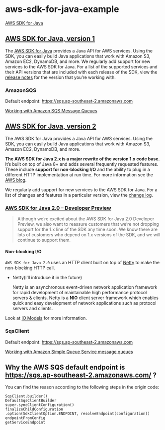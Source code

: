 # aws-sdk-for-java-example

[AWS SDK for Java](https://docs.aws.amazon.com/sdk-for-java/index.html)

## [AWS SDK for Java, version 1](https://docs.aws.amazon.com/sdk-for-java/v1/developer-guide/welcome.html)

The [AWS SDK for Java](https://aws.amazon.com/sdk-for-java/) provides a Java API for AWS services. Using the SDK, you can easily build Java applications that work with Amazon S3, Amazon EC2, DynamoDB, and more. We regularly add support for new services to the AWS SDK for Java. For a list of the supported services and their API versions that are included with each release of the SDK, view the [release notes](https://github.com/aws/aws-sdk-java#release-notes) for the version that you’re working with.

### AmazonSQS

Default endpoint: https://sqs.ap-southeast-2.amazonaws.com

[Working with Amazon SQS Message Queues](https://docs.aws.amazon.com/sdk-for-java/v1/developer-guide/examples-sqs-message-queues.html)

## [AWS SDK for Java, version 2](https://docs.aws.amazon.com/sdk-for-java/latest/developer-guide/home.html)

The AWS SDK for Java provides a Java API for AWS services. Using the SDK, you can easily build Java applications that work with Amazon S3, Amazon EC2, DynamoDB, and more.

**The AWS SDK for Java 2.x is a major rewrite of the version 1.x code base.** It’s built on top of Java 8+ and adds several frequently requested features. These include **support for non-blocking I/O** and the ability to plug in a different HTTP implementation at run time. For more information see the [AWS blog](https://aws.amazon.com/blogs/developer/aws-sdk-for-java-2-0-developer-preview/).

We regularly add support for new services to the AWS SDK for Java. For a list of changes and features in a particular version, view the [change log](https://github.com/aws/aws-sdk-java-v2/blob/master/CHANGELOG.md).

### [AWS SDK for Java 2.0 – Developer Preview](https://aws.amazon.com/blogs/developer/aws-sdk-for-java-2-0-developer-preview/)

> Although we’re excited about the AWS SDK for Java 2.0 Developer Preview, we also want to reassure customers that we’re not dropping support for the 1.x line of the SDK any time soon. We know there are lots of customers who depend on 1.x versions of the SDK, and we will continue to support them.

#### Non-blocking I/O

`AWS SDK for Java 2.0` uses an HTTP client built on top of [Netty](https://netty.io/) to make the non-blocking HTTP call.

- Netty(I'll introduce it in the future)

  Netty is an asynchronous event-driven network application framework for rapid development of maintainable high performance protocol servers & clients.
  Netty is a **NIO** client server framework which enables quick and easy development of network applications such as protocol servers and clients.

Look at [IO Models](./doc/IO%20Models.md) for more information.

### SqsClient

Default endpoint: https://sqs.ap-southeast-2.amazonaws.com

[Working with Amazon Simple Queue Service message queues](https://docs.aws.amazon.com/sdk-for-java/latest/developer-guide/examples-sqs-message-queues.html)

## Why the AWS SQS default endpoint is https://sqs.ap-southeast-2.amazonaws.com/ ?

You can find the reason according to the following steps in the origin code: 

```
SqsClient.builder()
DefaultSqsClientBuilder
super.syncClientConfiguration()
finalizeChildConfiguration
.option(SdkClientOption.ENDPOINT, resolveEndpoint(configuration))
endpointFromConfig
getServiceEndpoint
```
